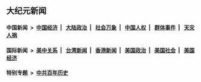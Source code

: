 ## 大纪元新闻

#### 中国新闻 &nbsp;>&nbsp; [中国经济](indexes/ncid283/README.md?09110445) &nbsp;| &nbsp; [大陆政治](indexes/ncid277/README.md?09110445) &nbsp;| &nbsp; [社会万象](indexes/ncid282/README.md?09110445) &nbsp;| &nbsp; [中国人权](indexes/ncid278/README.md?09110445) &nbsp;| &nbsp; [群体事件](indexes/ncid279/README.md?09110445) &nbsp;| &nbsp; [天灾人祸](indexes/ncid280/README.md?09110445)

#### 国际新闻 &nbsp;>&nbsp; [美中关系](indexes/nf1412576/README.md?09110445) &nbsp;| &nbsp; [台湾新闻](indexes/ncid1349361/README.md?09110445) &nbsp;| &nbsp; [香港新闻](indexes/ncid1349362/README.md?09110445) &nbsp;| &nbsp; [美国政治](indexes/ncid1078159/README.md?09110445) &nbsp;| &nbsp; [美国社会](indexes/ncid1078160/README.md?09110445) &nbsp;| &nbsp; [美国经济](indexes/ncid1078158/README.md?09110445)

#### 特别专题 &nbsp;>&nbsp; [中共百年历史](https://github.com/easy2view/epoch-special/blob/master/README.md?09110445)  
